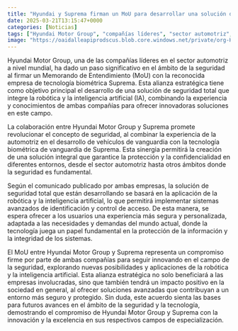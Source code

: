 ```yaml
---
title: "Hyundai y Suprema firman un MoU para desarrollar una solución de seguridad que integre robótica e IA"
date: 2025-03-21T13:15:47+0000
categories: [Noticias]
tags: ["Hyundai Motor Group", "compañías líderes", "sector automotriz", "seguridad", "tecnología biométrica", "robótica", "inteligencia artificial."]
image: "https://oaidalleapiprodscus.blob.core.windows.net/private/org-HKmKxpuNw3Y88lm4EBrIPq0n/user-ZwiCXOggLL8ZNNKE2g7rXFmV/img-LMhGbYkg1IWth97VwdmaBrpQ.png?st=2025-03-21T12%3A15%3A47Z&se=2025-03-21T14%3A15%3A47Z&sp=r&sv=2024-08-04&sr=b&rscd=inline&rsct=image/png&skoid=d505667d-d6c1-4a0a-bac7-5c84a87759f8&sktid=a48cca56-e6da-484e-a814-9c849652bcb3&skt=2025-03-21T00%3A53%3A38Z&ske=2025-03-22T00%3A53%3A38Z&sks=b&skv=2024-08-04&sig=w78Q0uVeR1X6pCnQL3FsdveplSLGJw5wo9MYX5TRyuk%3D"
---
```


Hyundai Motor Group, una de las compañías líderes en el sector automotriz a nivel mundial, ha dado un paso significativo en el ámbito de la seguridad al firmar un Memorando de Entendimiento (MoU) con la reconocida empresa de tecnología biométrica Suprema. Esta alianza estratégica tiene como objetivo principal el desarrollo de una solución de seguridad total que integre la robótica y la inteligencia artificial (IA), combinando la experiencia y conocimientos de ambas compañías para ofrecer innovadoras soluciones en este campo.

La colaboración entre Hyundai Motor Group y Suprema promete revolucionar el concepto de seguridad, al combinar la experiencia de la automotriz en el desarrollo de vehículos de vanguardia con la tecnología biométrica de vanguardia de Suprema. Esta sinergia permitirá la creación de una solución integral que garantice la protección y la confidencialidad en diferentes entornos, desde el sector automotriz hasta otros ámbitos donde la seguridad es fundamental.

Según el comunicado publicado por ambas empresas, la solución de seguridad total que están desarrollando se basará en la aplicación de la robótica y la inteligencia artificial, lo que permitirá implementar sistemas avanzados de identificación y control de acceso. De esta manera, se espera ofrecer a los usuarios una experiencia más segura y personalizada, adaptada a las necesidades y demandas del mundo actual, donde la tecnología juega un papel fundamental en la protección de la información y la integridad de los sistemas.

El MoU entre Hyundai Motor Group y Suprema representa un compromiso firme por parte de ambas compañías para seguir innovando en el campo de la seguridad, explorando nuevas posibilidades y aplicaciones de la robótica y la inteligencia artificial. Esta alianza estratégica no solo beneficiará a las empresas involucradas, sino que también tendrá un impacto positivo en la sociedad en general, al ofrecer soluciones avanzadas que contribuyan a un entorno más seguro y protegido. Sin duda, este acuerdo sienta las bases para futuros avances en el ámbito de la seguridad y la tecnología, demostrando el compromiso de Hyundai Motor Group y Suprema con la innovación y la excelencia en sus respectivos campos de especialización.
    